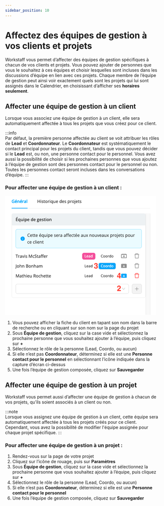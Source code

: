 ```yaml
---
sidebar_position: 10
---
```


# Affectez des équipes de gestion à vos clients et projets 

Workstaff vous permet d’affecter des équipes de gestion spécifiques à chacun de vos clients et projets. Vous pouvez ajouter de personnes que vous le souhaitez à ces équipes et choisir lesquelles sont incluses dans les discussions d’équipe en lien avec ces projets. Chaque membre de l’équipe de gestion peut ainsi voir exactement quels sont les projets qui lui sont assignés dans le Calendrier, en choisissant d’afficher ses **horaires seulement**.

## Affecter une équipe de gestion à un client

Lorsque vous associez une équipe de gestion à un client, elle sera automatiquement affectée à tous les projets que vous créez pour ce client.

:::info  
Par défaut, la première personne affectée au client se voit attribuer les rôles de **Lead** et **Coordonnateur**. Le **Coordonnateur** est systématiquement le contact principal pour les projets du client, tandis que vous pouvez décider si le **Lead** est, ou non, une personne contact pour le personnel. Vous avez aussi la possibilité de choisir si les prochaines personnes que vous ajoutez à l’équipe de gestion sont des personnes contact pour le personnel ou non. Toutes les personnes contact seront incluses dans les conversations d’équipe.
:::

### Pour affecter une équipe de gestion à un client :

![équipe par client](./Images/managament-team-client.png)

1. Vous pouvez afficher la fiche du client en tapant son nom dans la barre de recherche ou en cliquant sur son nom sur la page du projet 
2. Sous **Équipe de gestion**, cliquez sur la case vide et sélectionnez la prochaine personne que vous souhaitez ajouter à l’équipe, puis cliquez sur **+**
3. Sélectionnez le rôle de la personne (Lead, Coordo, ou aucun)
4. Si elle n’est pas **Coordonnateur**, déterminez si elle est une **Personne contact pour le personnel** en sélectionnant l’icône indiquée dans la capture d’écran ci-dessus 
5. Une fois l’équipe de gestion composée, cliquez sur **Sauvegarder**

## Affecter une équipe de gestion à un projet
Workstaff vous permet aussi d’affecter une équipe de gestion à chacun de vos projets, qu’ils soient associés à un client ou non.

:::note  
Lorsque vous assignez une équipe de gestion à un client, cette équipe sera automatiquement affectée à tous les projets créés pour ce client. Cependant, vous avez la possibilité de modifier l'équipe assignée pour chaque projet spécifique.
:::

### Pour affecter une équipe de gestion à un projet :
1. Rendez-vous sur la page de votre projet
2. Cliquez sur l’icône de rouage, puis sur **Paramètres**
3. Sous **Équipe de gestion**, cliquez sur la case vide et sélectionnez la prochaine personne que vous souhaitez ajouter à l’équipe, puis cliquez sur **+**
4. Sélectionnez le rôle de la personne (Lead, Coordo, ou aucun)
5. Si elle n’est pas **Coordonnateur**, déterminez si elle est une **Personne contact pour le personnel** 
6. Une fois l’équipe de gestion composée, cliquez sur **Sauvegarder**

